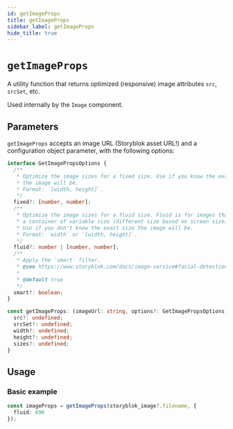 ```yaml
---
id: getImageProps
title: getImageProps
sidebar_label: getImageProps
hide_title: true
---
```


# `getImageProps`

A utility function that returns optimized (responsive) image attributes `src`, `srcSet`, etc.

Used internally by the `Image` component.

## Parameters

`getImageProps` accepts an image URL (Storyblok asset URL!) and a configuration object parameter, with the following options:

```ts no-transpile
interface GetImagePropsOptions {
  /**
   * Optimize the image sizes for a fixed size. Use if you know the exact size
   * the image will be.
   * Format: `[width, height]`.
   */
  fixed?: [number, number];
  /**
   * Optimize the image sizes for a fluid size. Fluid is for images that stretch
   * a container of variable size (different size based on screen size).
   * Use if you don't know the exact size the image will be.
   * Format: `width` or `[width, height]`.
   */
  fluid?: number | [number, number];
  /**
   * Apply the `smart` filter.
   * @see https://www.storyblok.com/docs/image-service#facial-detection-and-smart-cropping
   *
   * @default true
   */
  smart?: boolean;
}

const getImageProps: (imageUrl: string, options?: GetImagePropsOptions) => {
  src?: undefined;
  srcSet?: undefined;
  width?: undefined;
  height?: undefined;
  sizes?: undefined;
}
```

## Usage

### Basic example

```ts
const imageProps = getImageProps(storyblok_image?.filename, {
  fluid: 696
});
```
